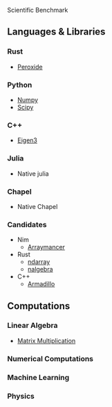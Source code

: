 Scientific Benchmark

## Languages & Libraries

### Rust

* [Peroxide](https://github.com/Axect/Peroxide)

### Python

* [Numpy](https://numpy.org/)
* [Scipy](https://www.scipy.org/)

### C++

* [Eigen3](http://eigen.tuxfamily.org/index.php?title=Main_Page)

### Julia

* Native julia

### Chapel

* Native Chapel

### Candidates

* Nim
    * [Arraymancer](https://github.com/mratsim/Arraymancer)
* Rust    
    * [ndarray](https://github.com/rust-ndarray/ndarray)
    * [nalgebra](https://nalgebra.org/)
* C++
    * [Armadillo](http://arma.sourceforge.net/)

## Computations

### Linear Algebra

* [Matrix Multiplication](./Linear_Algebra/matmul)

### Numerical Computations

### Machine Learning

### Physics
